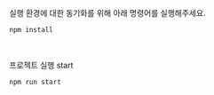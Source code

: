 실행 환경에 대한 동기화를 위해 아래 명령어를 실행해주세요.

```sh
npm install
```

<br />

프로젝트 실행 start

```sh
npm run start
```
